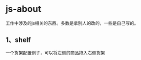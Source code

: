 js-about
========

工作中涉及的js相关的东西。多数是拿别人的改的，一些是自己写的。

1、shelf
--------------------------
一个货架配置例子，可以将左侧的商品拖入右侧货架
